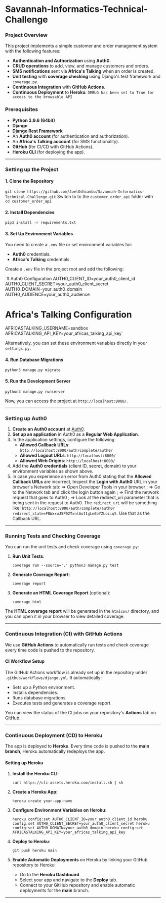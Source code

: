 # Savannah-Informatics-Technical-Challenge
### Project Overview

This project implements a simple customer and order management system with the following features:

-   **Authentication and Authorization** using **Auth0**.
-   **CRUD operations** to add, view, and manage customers and orders.
-   **SMS notifications** sent via **Africa's Talking** when an order is created.
-   **Unit testing** with **coverage checking** using Django's test framework and `coverage.py`.
-   **Continuous Integration** with **GitHub Actions**.
-   **Continuous Deployment** to **Heroku**.
`DEBUG has been set to True for access to the browsable API`

### Prerequisites

-   **Python 3.9.6 (64bit)**
-   **Django**
-   **Django Rest Framework**
-   An **Auth0 account** (for authentication and authorization).
-   An **Africa's Talking account** (for SMS functionality).
-   **GitHub** (for CI/CD with GitHub Actions).
-   **Heroku CLI** (for deploying the app).

* * * * *

### Setting up the Project

#### 1\. **Clone the Repository**

`git clone https://github.com/JoelOdhiambo/Savannah-Informatics-Technical-Challenge.git`
Switch to to the `customer_order_api` folder with  
`cd customer_order_api`

#### 2\. **Install Dependencies**

`pip3 install -r requirements.txt`

#### 3\. **Set Up Environment Variables**

You need to create a `.env` file or set environment variables for:

-   **Auth0** credentials.
-   **Africa's Talking** credentials.

Create a `.env` file in the project root and add the following:

`# Auth0 Configuration
AUTH0_CLIENT_ID=your_auth0_client_id
AUTH0_CLIENT_SECRET=your_auth0_client_secret
AUTH0_DOMAIN=your_auth0_domain
AUTH0_AUDIENCE=your_auth0_audience

# Africa's Talking Configuration
AFRICASTALKING_USERNAME=sandbox
AFRICASTALKING_API_KEY=your_africas_talking_api_key`

Alternatively, you can set these environment variables directly in your `settings.py`.

#### 4\. **Run Database Migrations**

`python3 manage.py migrate`

#### 5\. **Run the Development Server**

`python3 manage.py runserver`

Now, you can access the project at `http://localhost:8000/`.

* * * * *

### Setting up Auth0

1.  **Create an Auth0 account** at [Auth0](https://auth0.com).
2.  **Set up an application** in Auth0 as a **Regular Web Application**.
3.  In the application settings, configure the following:
    -   **Allowed Callback URLs**: `http://localhost:8000/auth/complete/auth0/`
    -   **Allowed Logout URLs**: `http://localhost:8000/`
    -   **Allowed Web Origins**: `http://localhost:8000/`
4.  Add the **Auth0 credentials** (client ID, secret, domain) to your environment variables as shown above.
5.  In case you experience an error from Auth0 stating that the **Allowed Callback URLs** are incorrect, Inspect the **Login with Auth0** URL in your browser's Network tab: => Open Developer Tools in your browser ; => Go to the Network tab and click the login button again ; => Find the network request that goes to Auth0 ; => Look at the redirect_uri parameter that is being sent in the request to Auth0. The `redirect_uri` will be something like: `http://localhost:8000/auth/complete/auth0?redirect_state=FBWxxoJ5P02TxnlAo11gLn6bYZLoiiqS`. Use that as the Callback URL.


* * * * *

### Running Tests and Checking Coverage

You can run the unit tests and check coverage using `coverage.py`:

1.  **Run Unit Tests**:

    `coverage run --source='.' python3 manage.py test`

2.  **Generate Coverage Report**:  

    `coverage report`

3.  **Generate an HTML Coverage Report** (optional):

    `coverage html`

The **HTML coverage report** will be generated in the `htmlcov/` directory, and you can open it in your browser to view detailed coverage.

* * * * *

### Continuous Integration (CI) with GitHub Actions

We use **GitHub Actions** to automatically run tests and check coverage every time code is pushed to the repository.

#### CI Workflow Setup

The GitHub Actions workflow is already set up in the repository under `.github/workflows/django.yml`. It automatically:

-   Sets up a Python environment.
-   Installs dependencies.
-   Runs database migrations.
-   Executes tests and generates a coverage report.

You can view the status of the CI jobs on your repository's **Actions** tab on GitHub.

* * * * *

### Continuous Deployment (CD) to Heroku

The app is deployed to **Heroku**. Every time code is pushed to the **main branch**, Heroku automatically redeploys the app.

#### Setting up Heroku

1.  **Install the Heroku CLI**:

    `curl https://cli-assets.heroku.com/install.sh | sh`

2.  **Create a Heroku App**:

    `heroku create your-app-name`

3.  **Configure Environment Variables on Heroku**:

    `heroku config:set AUTH0_CLIENT_ID=your_auth0_client_id
    heroku config:set AUTH0_CLIENT_SECRET=your_auth0_client_secret
    heroku config:set AUTH0_DOMAIN=your_auth0_domain
    heroku config:set AFRICASTALKING_API_KEY=your_africas_talking_api_key`

4.  **Deploy to Heroku**:

    `git push heroku main`

5.  **Enable Automatic Deployments** on Heroku by linking your GitHub repository to Heroku:

    -   Go to the **Heroku Dashboard**.
    -   Select your app and navigate to the **Deploy** tab.
    -   Connect to your GitHub repository and enable automatic deployments for the **main** branch.

* * * * *

